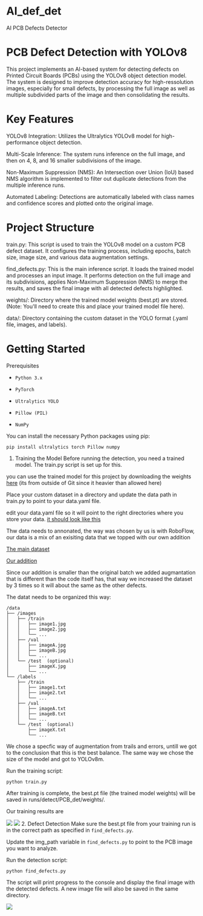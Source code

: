 # AI_def_det
AI PCB Defects Detector

# PCB Defect Detection with YOLOv8
This project implements an AI-based system for detecting defects on Printed Circuit Boards (PCBs) using the YOLOv8 object detection model. The system is designed to improve detection accuracy for high-ressolution images, especially for small defects, by processing the full image as well as multiple subdivided parts of the image and then consolidating the results.

# Key Features
YOLOv8 Integration: Utilizes the Ultralytics YOLOv8 model for high-performance object detection.

Multi-Scale Inference: The system runs inference on the full image, and then on 4, 8, and 16 smaller subdivisions of the image.

Non-Maximum Suppression (NMS): An Intersection over Union (IoU) based NMS algorithm is implemented to filter out duplicate detections from the multiple inference runs.

Automated Labeling: Detections are automatically labeled with class names and confidence scores and plotted onto the original image.

# Project Structure
train.py: This script is used to train the YOLOv8 model on a custom PCB defect dataset. It configures the training process, including epochs, batch size, image size, and various data augmentation settings.

find_defects.py: This is the main inference script. It loads the trained model and processes an input image. It performs detection on the full image and its subdivisions, applies Non-Maximum Suppression (NMS) to merge the results, and saves the final image with all detected defects highlighted.

weights/: Directory where the trained model weights (best.pt) are stored. (Note: You'll need to create this and place your trained model file here).

data/: Directory containing the custom dataset in the YOLO format (.yaml file, images, and labels).

# Getting Started
Prerequisites
- `Python 3.x`

- `PyTorch`

- `Ultralytics YOLO`

- `Pillow (PIL)`

- `NumPy`

You can install the necessary Python packages using pip:

```pip install ultralytics torch Pillow numpy```

1. Training the Model
Before running the detection, you need a trained model. The train.py script is set up for this.

you can use the trained model for this project by downloading the weights [here](https://drive.google.com/drive/folders/12jqr3LqfFm0V1ufZizrKv8oXLO_Pjz37?usp=drive_link) (its from outside of Git since it heavier than allowed here)

Place your custom dataset in a directory and update the data path in train.py to point to your data.yaml file.

edit your data.yaml file so it will point to the right directories where you store your data. [it should look like this](https://github.com/Avishyf/AI_def_det/blob/main/data.yaml)

Thw data needs to annonated, the way was chosen by us is with RoboFlow, our data is a mix of an exisiting data that we topped with our own addition

[The main dataset](https://universe.roboflow.com/hanxu-rgxfn/pcb22)

[Our addition](https://app.roboflow.com/pcb-project-mqih2/custom-workflow-object-detection-bwd0k/browse?queryText=&pageSize=50&startingIndex=0&browseQuery=true)

Since our addition is smaller than the original batch we added augmantation that is different than the code itself has, that way we increased the dataset by 3 times so it will about the same as the other defects.

The datat needs to be organized this way:
```
/data
├── /images
│   ├── /train
│   │   ├── image1.jpg
│   │   ├── image2.jpg
│   │   └── ...
│   ├── /val
│   │   ├── imageA.jpg
│   │   ├── imageB.jpg
│   │   └── ...
│   └── /test  (optional)
│       ├── imageX.jpg
│       └── ...
└── /labels
    ├── /train
    │   ├── image1.txt
    │   ├── image2.txt
    │   └── ...
    ├── /val
    │   ├── imageA.txt
    │   ├── imageB.txt
    │   └── ...
    └── /test  (optional)
        ├── imageX.txt
        └── ...
```

We chose a specfic way of augmentation from trails and errors, untill we got to the conclusion that this is the best balance. The same way we chose the size of the model and got to YOLOv8m.

Run the training script:

`python train.py`

After training is complete, the best.pt file (the trained model weights) will be saved in runs/detect/PCB_det/weights/.

Our training results are

![](https://github.com/Avishyf/AI_def_det/blob/main/confusion_matrix_normalized.png)
![](https://github.com/Avishyf/AI_def_det/blob/main/test_results.png)
2. Defect Detection
Make sure the best.pt file from your training run is in the correct path as specified in `find_defects.py`.

Update the img_path variable in `find_defects.py` to point to the PCB image you want to analyze.

Run the detection script:

`python find_defects.py`

The script will print progress to the console and display the final image with the detected defects. A new image file will also be saved in the same directory.

![](https://github.com/Avishyf/AI_def_det/blob/main/output_detections.jpg)
